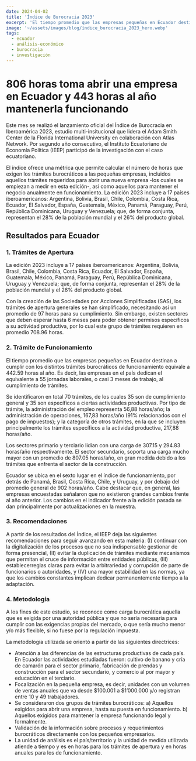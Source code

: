 ```yaml
---
date: 2024-04-02
title: 'Índice de Burocracia 2023'
excerpt: 'El tiempo promedio que las empresas pequeñas en Ecuador destinan a cumplir con los distintos trámites burocráticos de funcionamiento equivale a 442.59 horas al año.'
image: '~/assets/images/blog/índice_burocracia_2023_hero.webp'
tags:
  - ecuador
  - análisis-económico
  - burocracia
  - investigación
---
```


# 806 horas toma abrir una empresa en Ecuador y 443 horas al año mantenerla funcionando

Este mes se realizó el lanzamiento oficial del Índice de Burocracia en Iberoamérica 2023, estudio multi-insitucional que lidera el Adam Smith Center de la Florida International University en colaboración con Atlas Network. Por segundo año consecutivo, el Instituto Ecuatoriano de Economía Política (IEEP) participó de la investigación con el caso ecuatoriano.

El índice ofrece una métrica que permite calcular el número de horas que exigen los trámites burocráticos a las pequeñas empresas, incluidos aquellos trámites requeridos para abrir una nueva empresa -los cuales se empiezan a medir en esta edición-, así como aquellos para mantener el negocio anualmente en funcionamiento.
La edición 2023 incluye a 17 países iberoamericanos: Argentina, Bolivia, Brasil, Chile, Colombia, Costa Rica, Ecuador, El Salvador, España, Guatemala, México, Panamá, Paraguay, Perú, República Dominicana, Uruguay y Venezuela; que, de forma conjunta, representan el 28% de la población mundial y el 26% del producto global.

## Resultados para Ecuador

### 1. Trámites de Apertura

La edición 2023 incluye a 17 países iberoamericanos: Argentina, Bolivia, Brasil, Chile, Colombia, Costa Rica, Ecuador, El Salvador, España, Guatemala, México, Panamá, Paraguay, Perú, República Dominicana, Uruguay y Venezuela; que, de forma conjunta, representan el 28% de la población mundial y el 26% del producto global.

Con la creación de las Sociedades por Acciones Simplificadas (SAS), los trámites de apertura generales se han simplificado, necesitando así un promedio de 97 horas para su cumplimiento. Sin embargo, existen sectores que deben esperar hasta 6 meses para poder obtener permisos específicos a su actividad productiva, por lo cual este grupo de trámites requieren en promedio 708.96 horas.

### 2. Trámite de Funcionamiento

El tiempo promedio que las empresas pequeñas en Ecuador destinan a cumplir con los distintos trámites burocráticos de funcionamiento equivale a 442.59 horas al año. Es decir, las empresas en el país dedican el equivalente a 55 jornadas laborales, o casi 3 meses de trabajo, al cumplimiento de trámites.

Se identificaron en total 70 trámites, de los cuales 35 son de cumplimiento general y 35 son específicos a ciertas actividades productivas. Por tipo de trámite, la administración del empleo representa 56,88 horas/año; la administración de operaciones, 167,83 horas/año (91% relacionados con el pago de impuestos); y la categoría de otros trámites, en la que se incluyen principalmente los trámites específicos a la actividad productiva, 217,88 horas/año.

Los sectores primario y terciario lidian con una carga de 307.15 y 294.83 horas/año respectivamente. El sector secundario, soporta una carga mucho mayor con un promedio de 807.05 horas/año, en gran medida debido a los trámites que enfrenta el sector de la construcción.

Ecuador se ubica en el sexto lugar en el índice de funcionamiento, por detrás de Panamá, Brasil, Costa Rica, Chile, y Uruguay, y por debajo del promedio general de 902 horas/año. Cabe destacar que, en general, las empresas encuestadas señalaron que no existieron grandes cambios frente al año anterior. Los cambios en el indicador frente a la edición pasada se dan principalmente por actualizaciones en la muestra.

### 3. Recomendaciones

A partir de los resultados del Índice, el IEEP deja las siguientes recomendaciones para seguir avanzando en esta materia: (I) continuar con la digitalización de los procesos que no sea indispensable gestionar de forma presencial, (II) evitar la duplicación de trámites mediante mecanismos que permitan el cruce de información entre entidades públicas, (III) establecerreglas claras para evitar la arbitrariedad y corrupción de parte de funcionarios o autoridades, y (IV) una mayor estabilidad en las normas, ya que los cambios constantes implican dedicar permanentemente tiempo a la adaptación.

### 4. Metodología

A los fines de este estudio, se reconoce como carga burocrática aquella que es exigida por una autoridad pública y que no sería necesaria para cumplir con las exigencias propias del mercado, o que sería mucho menor y/o más flexible, si no fuese por la regulación impuesta.

La metodología utilizada se orientó a partir de las siguientes directrices:

- Atención a las diferencias de las estructuras productivas de cada país. En Ecuador las actividades estudiadas fueron: cultivo de banano y cría de camarón para el sector primario, fabricación de prendas y construcción para el sector secundario, y comercio al por mayor y educación en el terciario.
- Focalización en la pequeña empresa, es decir, unidades con un volumen de ventas anuales que va desde $100.001 a $1’000.000 y/o registran entre 10 y 49 trabajadores.
- Se consideraron dos grupos de trámites burocráticos: a) Aquellos exigidos para abrir una empresa, hasta su puesta en funcionamiento. b) Aquellos exigidos para mantener la empresa funcionando legal y formalmente.
- Validación de la información sobre procesos y requerimientos burocráticos directamente con los pequeños empresarios.
- La unidad de análisis es el país/territorio y la unidad de medida utilizada atiende a tiempo y es en horas para los trámites de apertura y en horas anuales para los de funcionamiento.
